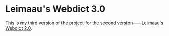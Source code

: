 # Leimaau's Webdict 3.0

This is my third version of the project for the second version——[Leimaau's Webdict 2.0](https://github.com/leimaau/leimaau-webdict2).